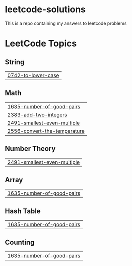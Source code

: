 # leetcode-solutions
This is a repo containing my answers to leetcode problems
<!---LeetCode Topics Start-->
# LeetCode Topics
## String
|  |
| ------- |
| [0742-to-lower-case](https://github.com/chengat/leetcode-solutions/tree/master/0742-to-lower-case) |
## Math
|  |
| ------- |
| [1635-number-of-good-pairs](https://github.com/chengat/leetcode-solutions/tree/master/1635-number-of-good-pairs) |
| [2383-add-two-integers](https://github.com/chengat/leetcode-solutions/tree/master/2383-add-two-integers) |
| [2491-smallest-even-multiple](https://github.com/chengat/leetcode-solutions/tree/master/2491-smallest-even-multiple) |
| [2556-convert-the-temperature](https://github.com/chengat/leetcode-solutions/tree/master/2556-convert-the-temperature) |
## Number Theory
|  |
| ------- |
| [2491-smallest-even-multiple](https://github.com/chengat/leetcode-solutions/tree/master/2491-smallest-even-multiple) |
## Array
|  |
| ------- |
| [1635-number-of-good-pairs](https://github.com/chengat/leetcode-solutions/tree/master/1635-number-of-good-pairs) |
## Hash Table
|  |
| ------- |
| [1635-number-of-good-pairs](https://github.com/chengat/leetcode-solutions/tree/master/1635-number-of-good-pairs) |
## Counting
|  |
| ------- |
| [1635-number-of-good-pairs](https://github.com/chengat/leetcode-solutions/tree/master/1635-number-of-good-pairs) |
<!---LeetCode Topics End-->
